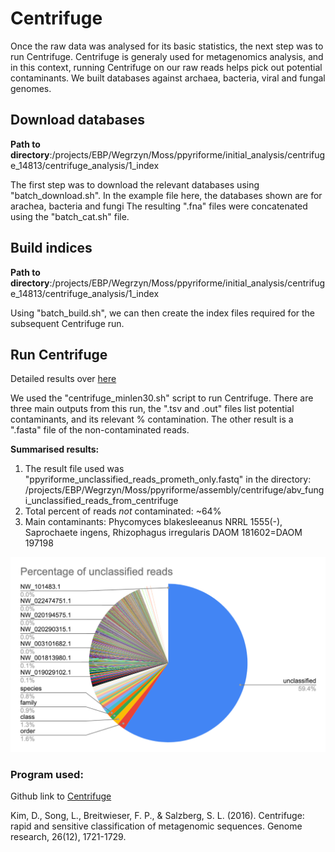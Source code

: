 # Centrifuge

Once the raw data was analysed for its basic statistics, the next step was to run Centrifuge. Centrifuge is generaly used for metagenomics analysis, and in this context, running Centrifuge on our raw reads helps pick out potential contaminants. We built databases against archaea, bacteria, viral and fungal genomes.

## Download databases

**Path to directory**:/projects/EBP/Wegrzyn/Moss/ppyriforme/initial_analysis/centrifuge_14813/centrifuge_analysis/1_index

The first step was to download the relevant databases using "batch_download.sh". In the example file here, the databases shown are for arachea, bacteria and fungi
The resulting ".fna" files were concatenated using the "batch_cat.sh" file.

## Build indices

**Path to directory**:/projects/EBP/Wegrzyn/Moss/ppyriforme/initial_analysis/centrifuge_14813/centrifuge_analysis/1_index

Using "batch_build.sh", we can then create the index files required for the subsequent Centrifuge run. 


## Run Centrifuge

Detailed results over [here](https://docs.google.com/spreadsheets/d/1dP9y-3flTyNhfmaKZOK45OC5iAiRfZo9EIfqhqbUwi8/edit#gid=0)

We used the "centrifuge_minlen30.sh" script to run Centrifuge. There are three main outputs from this run, the ".tsv and .out" files list potential contaminants, and its relevant % contamination. The other result is a ".fasta" file of the non-contaminated reads.

**Summarised results:**
1. The result file used was "ppyriforme_unclassified_reads_prometh_only.fastq" in the directory: /projects/EBP/Wegrzyn/Moss/ppyriforme/assembly/centrifuge/abv_fungi_unclassified_reads_from_centrifuge
2. Total percent of reads *not* contaminated: ~64%
3. Main contaminants: Phycomyces blakesleeanus NRRL 1555(-), Saprochaete ingens, Rhizophagus irregularis DAOM 181602=DAOM 197198

![centrifuge results](centrifuge_results.png)

### Program used:

Github link to [Centrifuge](https://github.com/DaehwanKimLab/centrifuge)

Kim, D., Song, L., Breitwieser, F. P., & Salzberg, S. L. (2016). Centrifuge: rapid and sensitive classification of metagenomic sequences. Genome research, 26(12), 1721-1729.
